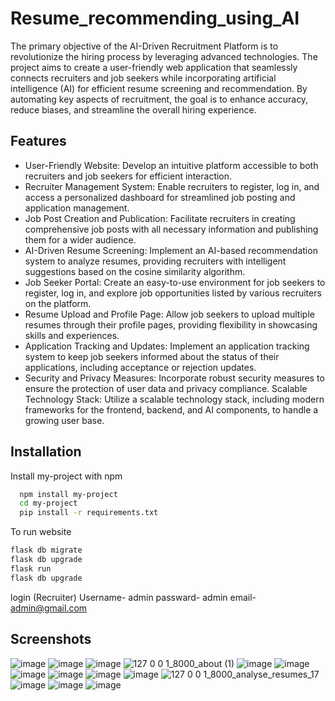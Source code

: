 
# Resume_recommending_using_AI

The primary objective of the AI-Driven Recruitment Platform is to revolutionize the hiring process by leveraging advanced technologies. The project aims to create a user-friendly web application that seamlessly connects recruiters and job seekers while incorporating artificial intelligence (AI) for efficient resume screening and recommendation. By automating key aspects of recruitment, the goal is to enhance accuracy, reduce biases, and streamline the overall hiring experience.


## Features

-	User-Friendly Website:
Develop an intuitive platform accessible to both recruiters and job seekers for efficient interaction.
-   Recruiter Management System:
Enable recruiters to register, log in, and access a personalized dashboard for streamlined job posting and application management.
-	Job Post Creation and Publication:
Facilitate recruiters in creating comprehensive job posts with all necessary information and publishing them for a wider audience.
-	AI-Driven Resume Screening:
Implement an AI-based recommendation system to analyze resumes, providing recruiters with intelligent suggestions based on the cosine similarity algorithm.
-	Job Seeker Portal:
Create an easy-to-use environment for job seekers to register, log in, and explore job opportunities listed by various recruiters on the platform.
-	Resume Upload and Profile Page:
Allow job seekers to upload multiple resumes through their profile pages, providing flexibility in showcasing skills and experiences.
-	Application Tracking and Updates:
Implement an application tracking system to keep job seekers informed about the status of their applications, including acceptance or rejection updates.
-	Security and Privacy Measures:
Incorporate robust security measures to ensure the protection of user data and privacy compliance.
	Scalable Technology Stack:
Utilize a scalable technology stack, including modern frameworks for the frontend, backend, and AI components, to handle a growing user base.



## Installation

Install my-project with npm

```bash
  npm install my-project
  cd my-project
  pip install -r requirements.txt
```
 To run website
```bash
flask db migrate
flask db upgrade
flask run
flask db upgrade
```
login (Recruiter)
Username- admin
passward- admin
email- admin@gmail.com

## Screenshots
![image](https://github.com/Shivam9648/Resume_recommending_using_AI/assets/140846983/bf88efd5-a790-4104-9a98-7cd2089b0087)
![image](https://github.com/Shivam9648/Resume_recommending_using_AI/assets/140846983/01b61a32-a8e9-4aef-845c-f2d7caf39eae)
![image](https://github.com/Shivam9648/Resume_recommending_using_AI/assets/140846983/c6182052-f3ed-4725-ac23-a3410031772a)
![127 0 0 1_8000_about (1)](https://github.com/Shivam9648/Resume_recommending_using_AI/assets/140846983/7c7b24d0-dc88-4b1b-9e25-679318db351f)
![image](https://github.com/Shivam9648/Resume_recommending_using_AI/assets/140846983/91db00b7-f388-4afe-979b-beeb2dda200c)
![image](https://github.com/Shivam9648/Resume_recommending_using_AI/assets/140846983/91220525-b633-4315-9bab-ca64abef4ed7)
![image](https://github.com/Shivam9648/Resume_recommending_using_AI/assets/140846983/7b0f6ba1-6e1e-4237-9e34-97e87f5a0ded)
![image](https://github.com/Shivam9648/Resume_recommending_using_AI/assets/140846983/e303ea13-8161-435d-a088-0692c5c4caa0)
![image](https://github.com/Shivam9648/Resume_recommending_using_AI/assets/140846983/7841c8ff-b8f7-46e0-9fcb-16d3a02fc392)
![image](https://github.com/Shivam9648/Resume_recommending_using_AI/assets/140846983/f58106a4-fda3-49b2-9c1a-7b19b3ee42b4)
![127 0 0 1_8000_analyse_resumes_17](https://github.com/Shivam9648/Resume_recommending_using_AI/assets/140846983/c3425b54-b051-4090-a299-e03353e6e1b4)
![image](https://github.com/Shivam9648/Resume_recommending_using_AI/assets/140846983/e259c7f9-d8be-43a7-92d9-9386c8fd6d04)
![image](https://github.com/Shivam9648/Resume_recommending_using_AI/assets/140846983/41540d07-1f07-4e91-bb95-b32db8418bdc)
![image](https://github.com/Shivam9648/Resume_recommending_using_AI/assets/140846983/bcab19e8-74aa-4411-9a90-f1df5e0df0f8)













